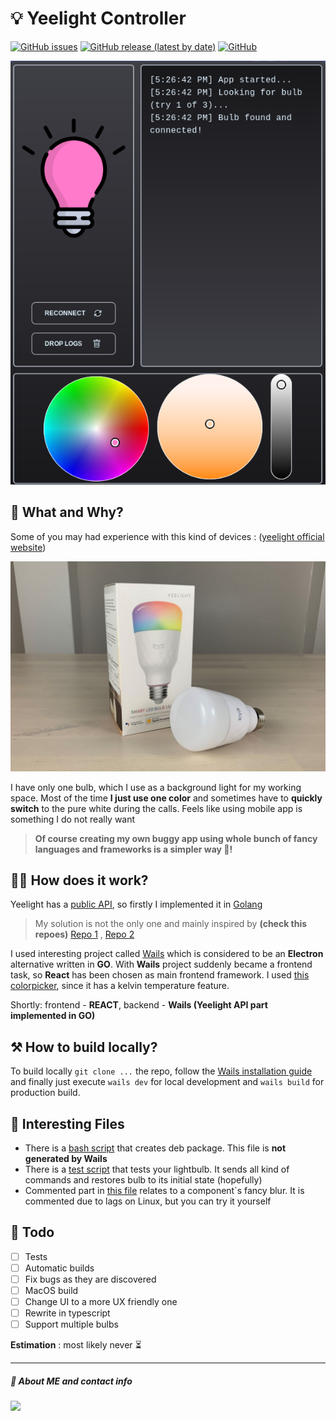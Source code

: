 # 💡 Yeelight Controller

[![GitHub issues](https://img.shields.io/github/issues/vanyason/yeelight)](https://github.com/vanyason/yeelight/issues)
[![GitHub release (latest by date)](https://img.shields.io/github/v/release/vanyason/yeelight)](https://github.com/vanyason/yeelight/releases)
[![GitHub](https://img.shields.io/github/license/vanyason/yeelight)](https://github.com/vanyason/yeelight/blob/master/LICENSE)

<img src=".github/images/screenshot.png" width="512" />

## 🤔 What and Why?

Some of you may had experience with this kind of devices : ([yeelight official website](https://en.yeelight.com/))

<img src=".github/images/yeelight.jpg" width="512" />

I have only one bulb, which I use as a background light for my working space. Most of the time **I just use one color** and sometimes have to **quickly switch** to the pure white during the calls. Feels like using mobile app is something I do not really want

> **Of course creating my own buggy app using whole bunch of fancy languages and frameworks is a simpler way 🤦!**

## 🕵️‍♂️ How does it work?

Yeelight has a [public API](https://www.yeelight.com/download/Yeelight_Inter-Operation_Spec.pdf), so firstly I implemented it in [Golang](https://github.com/vanyason/yeelight/blob/master/yeelight/yeelight.go)

> My solution is not the only one and mainly inspired by **(check this repoes)** [Repo 1](https://github.com/avarabyeu/yeelight) , [Repo 2](https://github.com/akominch/yeelight)

I used interesting project called [Wails](https://wails.io/) which is considered to be an **Electron** alternative written in **GO**. With **Wails** project suddenly became a frontend task, so **React** has been chosen as main frontend framework. I used [this colorpicker](https://iro.js.org/color_api.html), since it has a kelvin temperature feature.

Shortly: frontend - **REACT**, backend - **Wails (Yeelight API part implemented in GO)**

## ⚒️ How to build locally?

To build locally `git clone ...` the repo, follow the [Wails installation guide](https://wails.io/docs/gettingstarted/installation/) and finally just execute `wails dev` for local development and `wails build` for production build.

## 💭 Interesting Files

- There is a [bash script](https://github.com/vanyason/yeelight/blob/master/build/linux/generate_deb.sh) that creates deb package. This file is **not generated by Wails**
- There is a [test script](https://github.com/vanyason/yeelight/blob/master/examples/test.go) that tests your lightbulb. It sends all kind of commands and restores bulb to its initial state (hopefully)
- Commented part in [this file](https://github.com/vanyason/yeelight/blob/master/frontend/src/components/BulbButton.jsx) relates to a component`s fancy blur. It is commented due to lags on Linux, but you can try it yourself

## 📜 Todo

- [ ] Tests
- [ ] Automatic builds
- [ ] Fix bugs as they are discovered
- [ ] MacOS build
- [ ] Change UI to a more UX friendly one
- [ ] Rewrite in typescript
- [ ] Support multiple bulbs

**Estimation** : most likely never ⏳

---

##### 🧒 About ME and contact info

<a href="https://github.com/vanyason">
    <img src="https://img.shields.io/badge/GitHub-100000?style=for-the-badge&logo=github&logoColor=white"/>
</a>